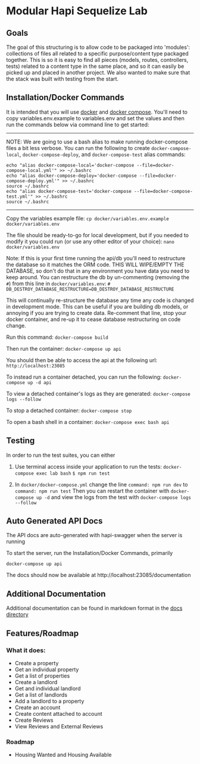 # Modular Hapi Sequelize Lab

## Goals

The goal of this structuring is to allow code to be packaged into 'modules':
collections of files all related to a specific purpose/content type packaged
together. This is so it is easy to find all pieces (models, routes, controllers,
tests) related to a content type in the same place, and so it can easily be
picked up and placed in another project. We also wanted to make sure that the
stack was built with testing from the start.

## Installation/Docker Commands

It is intended that you will use [docker](https://docs.docker.com/engine/installation/)
and [docker compose](https://docs.docker.com/compose/install/). You'll need to
copy variables.env.example to variables.env and set the values and then run the
commands below via command line to get started:

---
NOTE: We are going to use a bash alias to make running docker-compose files a bit less verbose. You can run the following to create `docker-compose-local`, `docker-compose-deploy`, and `docker-compose-test` alias commands:
```
echo "alias docker-compose-local='docker-compose --file=docker-compose-local.yml'" >> ~/.bashrc
echo "alias docker-compose-deploy='docker-compose --file=docker-compose-deploy.yml'" >> ~/.bashrc
source ~/.bashrc
echo "alias docker-compose-test='docker-compose --file=docker-compose-test.yml'" >> ~/.bashrc
source ~/.bashrc
```
---

Copy the variables example file:
`cp docker/variables.env.example docker/variables.env`

The file should be ready-to-go for local development, but if you needed to modify it you could run (or use any other editor of your choice):
`nano docker/variables.env`

Note: If this is your first time running the api/db you'll need to restructure the database so it matches the ORM code. THIS WILL WIPE/EMPTY THE DATABASE, so don't do that in any environment you have data you need to keep around. You can restructure the db by un-commenting (removing the `#`) from this line in `docker/variables.env`: `# DB_DESTROY_DATABASE_RESTRUCTURE=DB_DESTROY_DATABASE_RESTRUCTURE`

This will continually re-structure the database any time any code is changed in development mode. This can be useful if you are building db models, or annoying if you are trying to create data. Re-comment that line, stop your docker container, and re-up it to cease database restructuring on code change.


Run this command:
`docker-compose build`

Then run the container:
`docker-compose up api`

You should then be able to access the api at the following url:
`http://localhost:23085`

To instead run a container detached, you can run the following:
`docker-compose up -d api`

To view a detached container's logs as they are generated:
`docker-compose logs --follow`

To stop a detached container:
`docker-compose stop`

To open a bash shell in a container:
`docker-compose exec bash api`

## Testing

In order to run the test suites, you can either

1) Use terminal access inside your application to run the tests:
`docker-compose exec lab bash`
`$ npm run test`

2) In `docker/docker-compose.yml` change the line
`command: npm run dev` to `command: npm run test`
Then you can restart the container with
`docker-compose up -d`
and view the logs from the test with
`docker-compose logs --follow`

## Auto Generated API Docs

The API docs are auto-generated with hapi-swagger when the server is running

To start the server, run the Installation/Docker Commands, primarily

`docker-compose up api`

The docs should now be available at http://localhost:23085/documentation

## Additional Documentation

Additional documentation can be found in markdown format in the [docs directory](docs/index.md)

## Features/Roadmap

### What it does:
- Create a property
- Get an individual property
- Get a list of properties
- Create a landlord
- Get and individual landlord
- Get a list of landlords
- Add a landlord to a property
- Create an account
- Create content attached to account
- Create Reviews
- View Reviews and External Reviews

### Roadmap
- Housing Wanted and Housing Available
